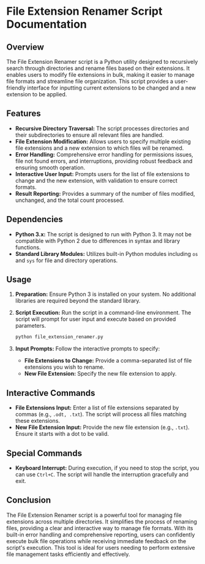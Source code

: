 # File Extension Renamer Script Documentation

## Overview

The File Extension Renamer script is a Python utility designed to recursively search through directories and rename files based on their extensions. It enables users to modify file extensions in bulk, making it easier to manage file formats and streamline file organization. This script provides a user-friendly interface for inputting current extensions to be changed and a new extension to be applied.

## Features

- **Recursive Directory Traversal:** The script processes directories and their subdirectories to ensure all relevant files are handled.
- **File Extension Modification:** Allows users to specify multiple existing file extensions and a new extension to which files will be renamed.
- **Error Handling:** Comprehensive error handling for permissions issues, file not found errors, and interruptions, providing robust feedback and ensuring smooth operation.
- **Interactive User Input:** Prompts users for the list of file extensions to change and the new extension, with validation to ensure correct formats.
- **Result Reporting:** Provides a summary of the number of files modified, unchanged, and the total count processed.

## Dependencies

- **Python 3.x:** The script is designed to run with Python 3. It may not be compatible with Python 2 due to differences in syntax and library functions.
- **Standard Library Modules:** Utilizes built-in Python modules including `os` and `sys` for file and directory operations.

## Usage

1. **Preparation:** Ensure Python 3 is installed on your system. No additional libraries are required beyond the standard library.
2. **Script Execution:** Run the script in a command-line environment. The script will prompt for user input and execute based on provided parameters.

   ```bash
   python file_extension_renamer.py
   ```

3. **Input Prompts:** Follow the interactive prompts to specify:
   - **File Extensions to Change:** Provide a comma-separated list of file extensions you wish to rename.
   - **New File Extension:** Specify the new file extension to apply.

## Interactive Commands

- **File Extensions Input:** Enter a list of file extensions separated by commas (e.g., `.odt, .txt`). The script will process all files matching these extensions.
- **New File Extension Input:** Provide the new file extension (e.g., `.txt`). Ensure it starts with a dot to be valid.

## Special Commands

- **Keyboard Interrupt:** During execution, if you need to stop the script, you can use `Ctrl+C`. The script will handle the interruption gracefully and exit.

## Conclusion

The File Extension Renamer script is a powerful tool for managing file extensions across multiple directories. It simplifies the process of renaming files, providing a clear and interactive way to manage file formats. With its built-in error handling and comprehensive reporting, users can confidently execute bulk file operations while receiving immediate feedback on the script's execution. This tool is ideal for users needing to perform extensive file management tasks efficiently and effectively.